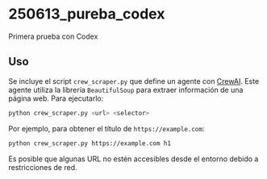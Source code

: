 # 250613_pureba_codex
Primera prueba con Codex

## Uso

Se incluye el script `crew_scraper.py` que define un agente con [CrewAI](https://github.com/joaomdmoura/crewAI). Este agente utiliza la librería `BeautifulSoup` para extraer información de una página web. Para ejecutarlo:

```bash
python crew_scraper.py <url> <selector>
```

Por ejemplo, para obtener el título de `https://example.com`:

```bash
python crew_scraper.py https://example.com h1
```

Es posible que algunas URL no estén accesibles desde el entorno debido a restricciones de red.
